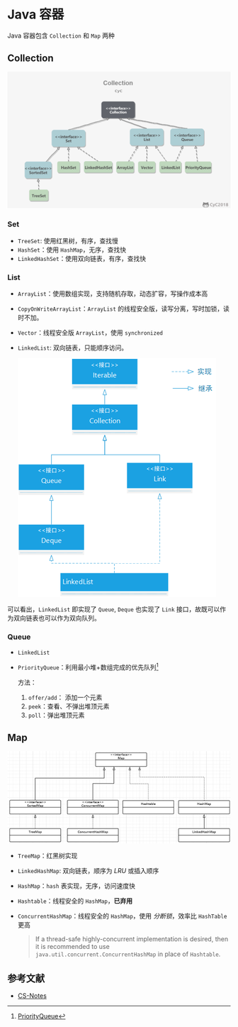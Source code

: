 # Java 容器

Java 容器包含 `Collection` 和 `Map` 两种

## Collection

![img](./images/Container/image-20191208220948084.png "Fig 1. Collection")

### Set

- `TreeSet`: 使用红黑树，有序，查找慢
- `HashSet`：使用 `HashMap`，无序，查找快
- `LinkedHashSet`：使用双向链表，有序，查找快

### List

- `ArrayList`：使用数组实现，支持随机存取，动态扩容，写操作成本高
- `CopyOnWriteArrayList`：`ArrayList` 的线程安全版，读写分离，写时加锁，读时不加。
- `Vector`：线程安全版 `ArrayList`，使用 `synchronized`
- `LinkedList`: 双向链表，只能顺序访问。

    ![Fig. 2 LinkedList](./images/Container/1615862057598.png "Fig. 2 LinkedList")

可以看出，`LinkedList` 即实现了 `Queue`, `Deque` 也实现了 `Link` 接口，故既可以作为双向链表也可以作为双向队列。

### Queue

- `LinkedList`
- `PriorityQueue`：利用最小堆+数组完成的优先队列[^priority-queue]

    方法：

    1. `offer/add`： 添加一个元素
    2. `peek`：查看、不弹出堆顶元素
    3. `poll`：弹出堆顶元素

[^priority-queue]: [PriorityQueue](./Source-Code/PriorityQueue.md)

## Map

![Map](./images/Container/1615876457453.png "Fig 3. Map & Implementations")

- `TreeMap`：红黑树实现
- `LinkedHashMap`: 双向链表，顺序为 *LRU* 或插入顺序
- `HashMap`：`hash` 表实现，无序，访问速度快
- `Hashtable`：线程安全的 `HashMap`，**已弃用**
- `ConcurrentHashMap`：线程安全的 `HashMap`，使用 *分断锁*，效率比 `HashTable` 更高

    > If a thread-safe highly-concurrent implementation is desired, then it is recommended to use `java.util.concurrent.ConcurrentHashMap` in place of `Hashtable`.

## 参考文献

- [CS-Notes](http://cyc2018.gitee.io/cs-notes/#/notes/Java%20%E5%AE%B9%E5%99%A8)
